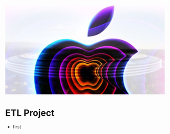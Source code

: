 ![portada](https://github.com/mariamino/ETL_Project4/blob/main/img/portada.jpeg)
# ETL Project
- first
